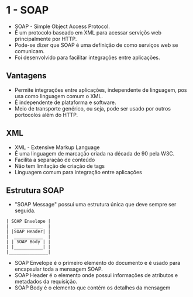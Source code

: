 # 1 - SOAP

- SOAP - Simple Object Access Protocol.
- É um protocolo baseado em XML para acessar serviçõs web principalmente por HTTP.
- Pode-se dizer que SOAP é uma definição de como serviços web se comunicam.
- Foi desenvolvido para facilitar integrações entre aplicações.

## Vantagens

- Permite integrações entre aplicações, independente de linguagem, pos usa como linguagem comum o XML.
- É independente de plataforma e software.
- Meio de transporte genérico, ou seja, pode ser usado por outros portocolos além do HTTP.

## XML

- XML - Extensive Markup Language
- É uma linguagem de marcação criada na década de 90 pela W3C.
- Facilita a separação de conteúdo
- Não tem limitação de criação de tags
- Linguagem comum para integração entre aplicações

## Estrutura SOAP

- "SOAP Message" possui uma estrutura única que deve sempre ser seguida.

```_______________
| SOAP Envelope |
|  ___________  |
| |SOAP Header| |
|  ___________  |
| | SOAP Body | |
| |___________| |
|_______________|
```

- SOAP Envelope é o primeiro elemento do documento e é usado para encapsular toda a mensagem SOAP.
- SOAP Header é o elemento onde possui informações de atributos e metadados da requisição.
- SOAP Body é o elemento que contém os detalhes da mensagem
